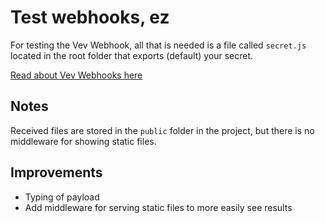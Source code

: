 # Test webhooks, ez

For testing the Vev Webhook, all that is needed is a file called `secret.js` located in the root folder that exports (default) your secret.

[Read about Vev Webhooks here](https://help.vev.design/hosting/custom/webhook)

## Notes

Received files are stored in the `public` folder in the project, but there is no middleware for showing static files.

## Improvements

* Typing of payload
* Add middleware for serving static files to more easily see results
